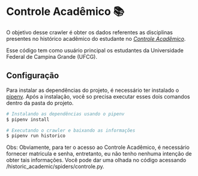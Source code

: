 # Controle Acadêmico 📚

O objetivo desse crawler é obter os dados referentes as disciplinas presentes no histórico acadêmico do estudante no [_Controle Acadêmico_]('https://pre.ufcg.edu.br:8443/ControleAcademicoOnline/). 

Esse código tem como usuário principal os estudantes da Universidade Federal de Campina Grande (UFCG).

## Configuração

Para instalar as dependências do projeto, é necessário ter instalado o [pipenv]('https://docs.pipenv.org/en/latest/install/'). Após a instalação, você so precisa executar esses dois comandos dentro da pasta do projeto.

``` bash
# Instalando as dependências usando o pipenv
$ pipenv install

# Executando o crawler e baixando as informações
$ pipenv run historico
```

Obs: Obviamente, para ter o acesso ao Controle Acadêmico, é necessário fornecer matricula e senha, entretanto, eu não tenho nenhuma intenção de obter tais informações. Você pode dar uma olhada no código acessando /historic_academic/spiders/controle.py. 
